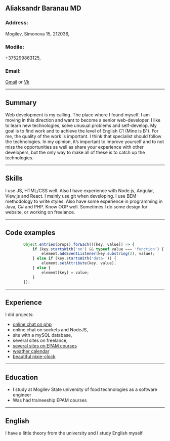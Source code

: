 ## Aliaksandr Baranau MD
### Address:
 Mogilev, Simonova 15, 212036,
### Modile:
 +375299863125, 
### Email:
[Gmail](http://aleks.feedback@gmail.com) or
[Vk](https://vk.com/llehotkcab)

---------------------------------------------------------------

## Summary

Web development is my calling. The place where I found myself. I am moving in this direction and
want to become a senior web-developer. I like to learn new technologies, solve unusual problems and self-develop.
My goal is to find work and to achieve the level of English C1
(Mine is B1). For me, the quality of the work is important.
I think that specialist should follow the technologies. In my opinion, it’s important to improve yourself and to not miss 
the opportunities as well as share your experience with other developers, but the only way to make all of these is to 
catch up the technologies.

---------------------------------------------------------------

## Skills
I use JS, HTML/CSS well. Also I have experience with Node.js, Angular, View.js and React.
I mainly use git when developing. I use BEM-methodology to write styles.
Also have some experience in programming in Java, C# and PHP. Know OOP well.
Sometimes I do some design for website, or working on freelance.

---------------------------------------------------------------

## Code examples
```javascript if (props) {
        Object.entries(props).forEach(([key, value]) => {
            if (key.startsWith('on') && typeof value === 'function') {
                element.addEventListener(key.substring(2), value);
            } else if (key.startsWith('data-')) {
                element.setAttribute(key, value);
            } else {
                element[key] = value;
            }
        });
```

---------------------------------------------------------------
## Experience
I did projects:
 * [online chat on php](https://github.com/aliaksandr-afk/Space_chat) 
 * online chat on sockets and NodeJS,
 * site with a mySQL database,
 * several sites on freelance,
 * [several sites on EPAM courses](https://github.com/aliaksandr-afk/test_site1)
 * [weather calendar](https://github.com/aliaksandr-afk/calendar)
 * [beautiful nixie-clock](https://github.com/aliaksandr-afk/nixie_clock) 
---------------------------------------------------------------

## Education
 * I study at Mogilev State university of food technologies as a software engineer
 * Was had traineeship EPAM courses

---------------------------------------------------------------

## English

I have a little theory from the university and I study English myself